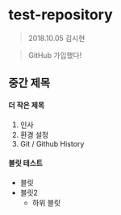 # test-repository

> 2018.10.05
> 김시현

> GitHub 가입했다!

## 중간 제목

#### 더 작은 제목

1. 인사
1. 환경 설정
1. Git / Github History

#### 블릿 테스트

- 블릿
- 블릿2
  - 하위 블릿
